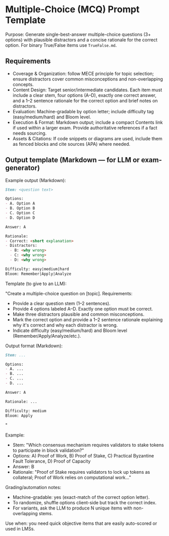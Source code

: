 # Multiple-Choice (MCQ) Prompt Template

Purpose: Generate single-best-answer multiple-choice questions (3+ options) with plausible distractors and a concise rationale for the correct option. For binary True/False items use `TrueFalse.md`.

## Requirements

- Coverage & Organization: follow MECE principle for topic selection; ensure distractors cover common misconceptions and non-overlapping concepts.
- Content Design: Target senior/intermediate candidates. Each item must include a clear stem, four options (A–D), exactly one correct answer, and a 1–2 sentence rationale for the correct option and brief notes on distractors.
- Evaluation: Machine-gradable by option letter; include difficulty tag (easy/medium/hard) and Bloom level.
- Execution & Format: Markdown output; include a compact Contents link if used within a larger exam. Provide authoritative references if a fact needs sourcing.
- Assets & Citations: If code snippets or diagrams are used, include them as fenced blocks and cite sources (APA) where needed.

## Output template (Markdown — for LLM or exam-generator)

Example output (Markdown):

```markdown
Stem: <question text>

Options:
- A. Option A
- B. Option B
- C. Option C
- D. Option D

Answer: A

Rationale:
- Correct: <short explanation>
- Distractors:
  - B: <why wrong>
  - C: <why wrong>
  - D: <why wrong>

Difficulty: easy|medium|hard
Bloom: Remember|Apply|Analyze
```

Template (to give to an LLM):

"Create a multiple-choice question on [topic]. Requirements:
- Provide a clear question stem (1–2 sentences).
- Provide 4 options labeled A–D. Exactly one option must be correct.
- Make three distractors plausible and common misconceptions.
- Mark the correct option and provide a 1–2 sentence rationale explaining why it's correct and why each distractor is wrong.
- Indicate difficulty (easy/medium/hard) and Bloom level (Remember/Apply/Analyze/etc.).

Output format (Markdown):

```markdown
Stem: ...

Options:
- A. ...
- B. ...
- C. ...
- D. ...

Answer: A

Rationale: ...

Difficulty: medium
Bloom: Apply
```
"

Example:
- Stem: "Which consensus mechanism requires validators to stake tokens to participate in block validation?"
- Options: A) Proof of Work, B) Proof of Stake, C) Practical Byzantine Fault Tolerance, D) Proof of Capacity
- Answer: B
- Rationale: "Proof of Stake requires validators to lock up tokens as collateral; Proof of Work relies on computational work..."

Grading/automation notes:
- Machine-gradable: yes (exact-match of the correct option letter).
- To randomize, shuffle options client-side but track the correct index.
- For variants, ask the LLM to produce N unique items with non-overlapping stems.

Use when: you need quick objective items that are easily auto-scored or used in LMSs.